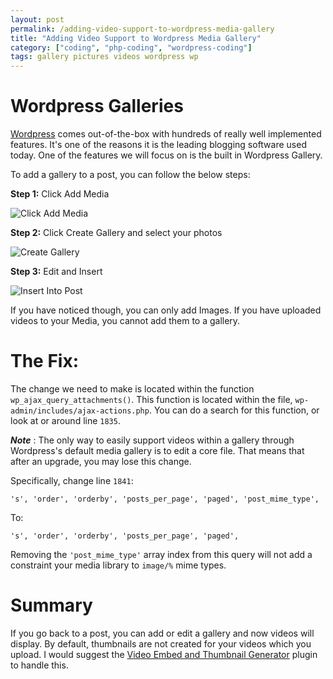 ```yaml
---
layout: post
permalink: /adding-video-support-to-wordpress-media-gallery
title: "Adding Video Support to Wordpress Media Gallery"
category: ["coding", "php-coding", "wordpress-coding"]
tags: gallery pictures videos wordpress wp
---
```

# Wordpress Galleries

[Wordpress](http://www.wordpress.com) comes out-of-the-box with hundreds of really well implemented features. It's one of the reasons it is the leading blogging software used today. One of the features we will focus on is the built in Wordpress Gallery.

To add a gallery to a post, you can follow the below steps:

**Step 1:** Click Add Media

![Click Add Media](http://www.highonphp.com/v3/wp-content/uploads/2013/05/Screen-Shot-2013-05-07-at-11.19.25-AM-300x210.png)

**Step 2:** Click Create Gallery and select your photos

![Create Gallery](http://www.highonphp.com/v3/wp-content/uploads/2013/05/Screen-Shot-2013-05-07-at-11.19.36-AM-300x200.png)

**Step 3:** Edit and Insert

![Insert Into Post](http://www.highonphp.com/v3/wp-content/uploads/2013/05/Screen-Shot-2013-05-07-at-11.19.54-AM-300x94.png)

If you have noticed though, you can only add Images. If you have uploaded videos to your Media, you cannot add them to a gallery.

# The Fix:

The change we need to make is located within the function `wp_ajax_query_attachments()`. This function is located within the file, `wp-admin/includes/ajax-actions.php`. You can do a search for this function, or look at or around line `1835`.

**_Note_** : The only way to easily support videos within a gallery through Wordpress's default media gallery is to edit a core file. That means that after an upgrade, you may lose this change.

Specifically, change line `1841`:

    's', 'order', 'orderby', 'posts_per_page', 'paged', 'post_mime_type',

To:

    's', 'order', 'orderby', 'posts_per_page', 'paged',

Removing the `'post_mime_type'` array index from this query will not add a constraint your media library to `image/%` mime types.

# Summary

If you go back to a post, you can add or edit a gallery and now videos will display. By default, thumbnails are not created for your videos which you upload. I would suggest the [Video Embed and Thumbnail Generator](http://www.kylegilman.net/2011/01/18/video-embed-thumbnail-generator-wordpress-plugin/) plugin to handle this.

